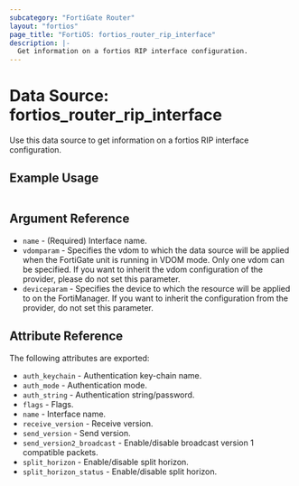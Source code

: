 ```yaml
---
subcategory: "FortiGate Router"
layout: "fortios"
page_title: "FortiOS: fortios_router_rip_interface"
description: |-
  Get information on a fortios RIP interface configuration.
---
```


# Data Source: fortios_router_rip_interface
Use this data source to get information on a fortios RIP interface configuration.


## Example Usage

```hcl

```

## Argument Reference

* `name` - (Required) Interface name.
* `vdomparam` - Specifies the vdom to which the data source will be applied when the FortiGate unit is running in VDOM mode. Only one vdom can be specified. If you want to inherit the vdom configuration of the provider, please do not set this parameter.
* `deviceparam` - Specifies the device to which the resource will be applied to on the FortiManager. If you want to inherit the configuration from the provider, do not set this parameter.

## Attribute Reference

The following attributes are exported:

* `auth_keychain` - Authentication key-chain name.
* `auth_mode` - Authentication mode.
* `auth_string` - Authentication string/password.
* `flags` - Flags.
* `name` - Interface name.
* `receive_version` - Receive version.
* `send_version` - Send version.
* `send_version2_broadcast` - Enable/disable broadcast version 1 compatible packets.
* `split_horizon` - Enable/disable split horizon.
* `split_horizon_status` - Enable/disable split horizon.
